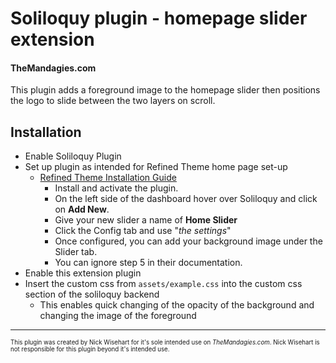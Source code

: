 # Soliloquy plugin - homepage slider extension
#### TheMandagies.com

This plugin adds a foreground image to the homepage slider then positions the logo to slide between the two layers on scroll. 


## Installation
 - Enable Soliloquy Plugin
 - Set up plugin as intended for Refined Theme home page set-up
   - [Refined Theme Installation Guide](https://docs.restored316.com/article/693-refined-slider-setup)
     - Install and activate the plugin.
     - On the left side of the dashboard hover over Soliloquy and click on **Add New**.
     - Give your new slider a name of **Home Slider**
     - Click the Config tab and use "*the settings*"
     - Once configured, you can add your background image under the Slider tab.
     - You can ignore step 5 in their documentation. 
 - Enable this extension plugin
 - Insert the custom css from `assets/example.css` into the custom css section of the soliloquy backend
   - This enables quick changing of the opacity of the background and changing the image of the foreground

****

<sub><sup>This plugin was created by Nick Wisehart for it's sole intended use on *TheMandagies.com*. Nick Wisehart is not responsible for this plugin beyond it's intended use.</sup></sub>